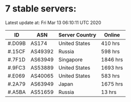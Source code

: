 # 7 stable servers:

Latest update at: Fri Mar 13 06:10:11 UTC 2020

| ID | ASN | Server Country | Online |
| -- | --- | -------------- | ------ |
| #.D09B | AS174 | United States | 410 hrs |
| #.15CF | AS49392 | Russia | 598 hrs |
| #.7F1D | AS63949 | Singapore | 1846 hrs |
| #.9FC3 | AS53889 | United States | 1693 hrs |
| #.E069 | AS40065 | United States | 583 hrs |
| #.2A79 | AS63949 | Japan | 1675 hrs |
| #.A5BA | AS51659 | Russia | 13 hrs |

